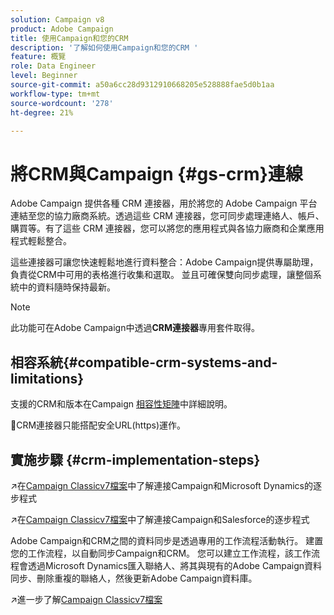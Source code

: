 ```yaml
---
solution: Campaign v8
product: Adobe Campaign
title: 使用Campaign和您的CRM
description: '了解如何使用Campaign和您的CRM '
feature: 概覽
role: Data Engineer
level: Beginner
source-git-commit: a50a6cc28d9312910668205e528888fae5d0b1aa
workflow-type: tm+mt
source-wordcount: '278'
ht-degree: 21%

---
```


# 將CRM與Campaign {#gs-crm}連線

Adobe Campaign 提供各種 CRM 連接器，用於將您的 Adobe Campaign 平台連結至您的協力廠商系統。透過這些 CRM 連接器，您可同步處理連絡人、帳戶、購買等。有了這些 CRM 連接器，您可以將您的應用程式與各協力廠商和企業應用程式輕鬆整合。

這些連接器可讓您快速輕鬆地進行資料整合：Adobe Campaign提供專屬助理，負責從CRM中可用的表格進行收集和選取。 並且可確保雙向同步處理，讓整個系統中的資料隨時保持最新。

>[!NOTE]
>
>此功能可在Adobe Campaign中透過&#x200B;**CRM連接器**&#x200B;專用套件取得。

## 相容系統{#compatible-crm-systems-and-limitations}

支援的CRM和版本在Campaign [相容性矩陣](../start/compatibility-matrix.md)中詳細說明。

:speech_balloon:CRM連接器只能搭配安全URL(https)運作。

## 實施步驟 {#crm-implementation-steps}

:arrow_upper_right:在[Campaign Classicv7檔案](https://experienceleague.adobe.com/docs/campaign-classic/using/getting-started/connectors/crm-connectors/crm-ms-dynamics.html?lang=en#microsoft-dynamics-implementation-steps)中了解連接Campaign和Microsoft Dynamics的逐步程式

:arrow_upper_right:在[Campaign Classicv7檔案](https://experienceleague.adobe.com/docs/campaign-classic/using/getting-started/connectors/crm-connectors/crm-sfdc.html?lang=en#getting-started)中了解連接Campaign和Salesforce的逐步程式


Adobe Campaign和CRM之間的資料同步是透過專用的工作流程活動執行。 建置您的工作流程，以自動同步Campaign和CRM。 您可以建立工作流程，該工作流程會透過Microsoft Dynamics匯入聯絡人、將其與現有的Adobe Campaign資料同步、刪除重複的聯絡人，然後更新Adobe Campaign資料庫。

:arrow_upper_right:進一步了解[Campaign Classicv7檔案](https://experienceleague.adobe.com/docs/campaign-classic/using/getting-started/connectors/crm-connectors/crm-data-sync.html?lang=en#getting-started)

